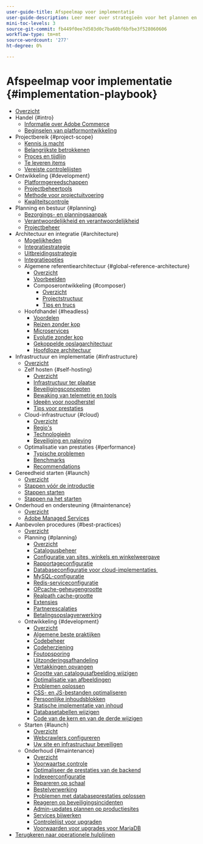 ```yaml
---
user-guide-title: Afspeelmap voor implementatie
user-guide-description: Leer meer over strategieën voor het plannen en implementeren van een geslaagde Adobe Commerce-site.
mini-toc-levels: 3
source-git-commit: fb449f0ee7d503d0c7ba60bf6bfbe3f528060606
workflow-type: tm+mt
source-wordcount: '277'
ht-degree: 0%

---
```



# Afspeelmap voor implementatie {#implementation-playbook}

- [Overzicht](overview.md)
- Handel {#intro}
   - [Informatie over Adobe Commerce](intro/about-commerce.md)
   - [Beginselen van platformontwikkeling](intro/platform-development.md)
- Projectbereik {#project-scope}
   - [Kennis is macht](project-scope/knowledge.md)
   - [Belangrijkste betrokkenen](project-scope/key-stakeholders.md)
   - [Proces en tijdlijn](project-scope/process-timeline.md)
   - [Te leveren items](project-scope/deliverables.md)
   - [Vereiste controlelijsten](project-scope/requirement-checklists.md)
- Ontwikkeling {#development}
   - [Platformgereedschappen](development/platform-tools.md)
   - [Projectbeheertools](development/project-management-tools.md)
   - [Methode voor projectuitvoering](development/delivery.md)
   - [Kwaliteitscontrole](development/quality-control.md)
- Planning en bestuur {#planning}
   - [Bezorgings- en planningsaanpak](planning/delivery.md)
   - [Verantwoordelijkheid en verantwoordelijkheid](planning/ownership.md)
   - [Projectbeheer](planning/governance.md)
- Architectuur en integratie {#architecture}
   - [Mogelijkheden](architecture/capabilities.md)
   - [Integratiestrategie](architecture/integration-strategy.md)
   - [Uitbreidingsstrategie](architecture/extensibility-strategy.md)
   - [Integratieopties](architecture/integration-options.md)
   - Algemene referentiearchitectuur {#global-reference-architecture}
      - [Overzicht](architecture/global-reference/overview.md)
      - [Voorbeelden](architecture/global-reference/examples.md)
      - Composerontwikkeling {#composer}
         - [Overzicht](architecture/global-reference/composer/overview.md)
         - [Projectstructuur](architecture/global-reference/composer/project-structure.md)
         - [Tips en trucs](architecture/global-reference/composer/tips-and-tricks.md)
   - Hoofdhandel {#headless}
      - [Voordelen](architecture/headless/benefits.md)
      - [Reizen zonder kop](architecture/headless/journey-to-headless.md)
      - [Microservices](architecture/headless/microservices.md)
      - [Evolutie zonder kop](architecture/headless/evolution.md)
      - [Gekoppelde opslagarchitectuur](architecture/headless/legacy-storefront.md)
      - [Hoofdloze architectuur](architecture/headless/adobe-commerce.md)
- Infrastructuur en implementatie {#infrastructure}
   - [Overzicht](infrastructure/overview.md)
   - Zelf hosten {#self-hosting}
      - [Overzicht](infrastructure/self-hosting/overview.md)
      - [Infrastructuur ter plaatse](infrastructure/self-hosting/on-premises.md)
      - [Beveiligingsconcepten](infrastructure/self-hosting/security-concepts.md)
      - [Bewaking van telemetrie en tools](infrastructure/self-hosting/monitoring-tools.md)
      - [Ideeën voor noodherstel](infrastructure/self-hosting/disaster-recovery-ideas.md)
      - [Tips voor prestaties](infrastructure/self-hosting/performance-tips.md)
   - Cloud-infrastructuur {#cloud}
      - [Overzicht](infrastructure/cloud/overview.md)
      - [Regio&#39;s](infrastructure/cloud/regions.md)
      - [Technologieën](infrastructure/cloud/technology.md)
      - [Beveiliging en naleving](infrastructure/cloud/security.md)
   - Optimalisatie van prestaties {#performance}
      - [Typische problemen](infrastructure/performance/optimization.md)
      - [Benchmarks](infrastructure/performance/benchmarks.md)
      - [Recommendations](infrastructure/performance/recommendations.md)
- Gereedheid starten {#launch}
   - [Overzicht](launch/overview.md)
   - [Stappen vóór de introductie](launch/pre-launch-steps.md)
   - [Stappen starten](launch/launch-steps.md)
   - [Stappen na het starten](launch/post-launch-steps.md)
- Onderhoud en ondersteuning {#maintenance}
   - [Overzicht](maintenance/overview.md)
   - [Adobe Managed Services](maintenance/adobe-managed-services.md)
- Aanbevolen procedures {#best-practices}
   - [Overzicht](best-practices/phases.md)
   - Planning {#planning}
      - [Overzicht](best-practices/planning/overview.md)
      - [Catalogusbeheer](best-practices/planning/catalog-management.md)
      - [Configuratie van sites, winkels en winkelweergave](best-practices/planning/sites-stores-store-views.md)
      - [Rapportageconfiguratie](best-practices/planning/reporting-configuration.md)
      - [Databaseconfiguratie voor cloud-implementaties &#x200B;](best-practices/planning/database-on-cloud.md)
      - [MySQL-configuratie](best-practices/planning/mysql-configuration.md)
      - [Redis-serviceconfiguratie](best-practices/planning/redis-service-configuration.md)
      - [OPcache-geheugengrootte](best-practices/planning/opcache-memory-size.md)
      - [Realpath cache-grootte](best-practices/planning/realpath-cache-size.md)
      - [Extensies](best-practices/planning/extensions.md)
      - [Partnerescalaties](best-practices/planning/partner-escalation.md)
      - [Betalingsopslagverwerking](best-practices/planning/payment-processing-storage.md)
   - Ontwikkeling {#development}
      - [Overzicht](best-practices/development/overview.md)
      - [Algemene beste praktijken](best-practices/development/general.md)
      - [Codebeheer](best-practices/development/code-management.md)
      - [Codeherziening](best-practices/development/code-review.md)
      - [Foutopsporing](best-practices/development/debugging.md)
      - [Uitzonderingsafhandeling](best-practices/development/exception-handling.md)
      - [Vertakkingen opvangen](best-practices/development/git-branching.md)
      - [Grootte van catalogusafbeelding wijzigen](best-practices/development/catalog-image-resizing.md)
      - [Optimalisatie van afbeeldingen](best-practices/development/image-optimization.md)
      - [Problemen oplossen](best-practices/development/troubleshooting.md)
      - [CSS- en JS-bestanden optimaliseren](best-practices/development/optimize-css-js-files.md)
      - [Persoonlijke inhoudsblokken](best-practices/development/private-content-block-configuration.md)
      - [Statische implementatie van inhoud](best-practices/development/static-content-deployment.md)
      - [Databasetabellen wijzigen](best-practices/development/modifying-core-and-third-party-tables.md)
      - [Code van de kern en van de derde wijzigen](best-practices/development/modifying-core-and-third-party-code.md)
   - Starten {#launch}
      - [Overzicht](best-practices/launch/overview.md)
      - [Webcrawlers configureren](best-practices/launch/robots-txt.md)
      - [Uw site en infrastructuur beveiligen](best-practices/launch/security-best-practices.md)
   - Onderhoud {#maintenance}
      - [Overzicht](best-practices/maintenance/overview.md)
      - [Voorwaartse controle](best-practices/maintenance/frontend-performance.md)
      - [Optimaliseer de prestaties van de backend](best-practices/maintenance/backend-performance.md)
      - [Indexeerconfiguratie](best-practices/maintenance/indexer-configuration.md)
      - [Repareren op schaal](best-practices/maintenance/patching-at-scale.md)
      - [Bestelverwerking](best-practices/maintenance/order-processing-configuration.md)
      - [Problemen met databaseprestaties oplossen](best-practices/maintenance/resolve-database-performance-issues.md)
      - [Reageren op beveiligingsincidenten](best-practices/maintenance/respond-to-security-incident.md)
      - [Admin-updates plannen op productiesites](best-practices/maintenance/scheduling-admin-updates-in-production.md)
      - [Services bijwerken](best-practices/maintenance/update-services.md)
      - [Controlelijst voor upgraden](best-practices/maintenance/upgrade-checklist.md)
      - [Voorwaarden voor upgrades voor MariaDB](best-practices/maintenance/mariadb-upgrade.md)
- [Terugkeren naar operationele hulplijnen](https://experienceleague.adobe.com/docs/commerce-operations/operational-guides/home.html)

